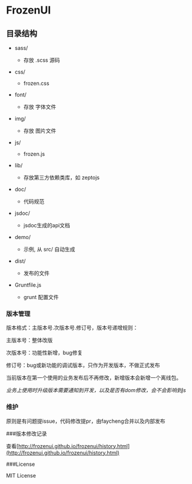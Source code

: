 
# FrozenUI


## 目录结构

- sass/
    + 存放 .scss 源码

- css/
    + frozen.css
    
- font/
    + 存放 字体文件
    
- img/
    + 存放 图片文件
    
- js/
    + frozen.js

- lib/
    + 存放第三方依赖类库，如 zeptojs

- doc/
    + 代码规范

- jsdoc/
    + jsdoc生成的api文档

- demo/
    + 示例, 从 src/ 自动生成
    
- dist/
    + 发布的文件

- Gruntfile.js
    + grunt 配置文件



### 版本管理

版本格式：主版本号.次版本号.修订号，版本号递增规则：

主版本号：整体改版

次版本号：功能性新增，bug修复

修订号：bug或新功能的调试版本，只作为开发版本，不做正式发布

当前版本在第一个使用的业务发布后不再修改，新增版本会新增一个离线包。

_业务上使用时升级版本需要通知到开发，以及是否有dom修改，会不会影响到js_

### 维护

原则是有问题提issue，代码修改提pr，由faycheng合并以及内部发布

###版本修改记录

查看[http://frozenui.github.io/frozenui/history.html](http://frozenui.github.io/frozenui/history.html)


###License

 MIT License

